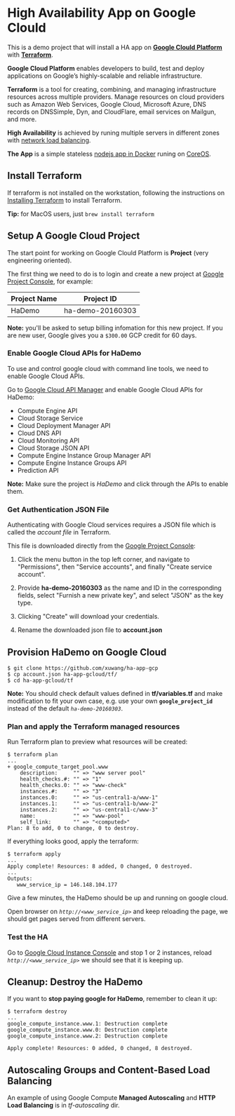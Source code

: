 # High Availability App on Google Clould

This is a demo project that will install a HA app on  **[Google Clould Platform][gCloud]** with **[Terraform][terraform]**.

**Google Cloud Platform** enables developers to build, test and deploy applications on Google’s highly-scalable and reliable infrastructure.

**Terraform** is a tool for creating, combining, and managing infrastructure resources across multiple providers. Manage resources on cloud providers such as Amazon Web Services, Google Cloud, Microsoft Azure, DNS records on DNSSimple, Dyn, and CloudFlare, email services on Mailgun, and more.

**High Availability** is achieved by runing multiple servers in different zones with [network load balancing][gcloud-lb].

**The App** is a simple stateless [nodejs app in Docker][Docker-Nodeapp] runing on [CoreOS][].

## Install Terraform

If terraform is not installed on the workstation, following the instructions on [Installing Terraform][installing-terraform] to install Terraform.

**Tip:** for MacOS users, just `brew install terraform`

## Setup A Google Cloud Project

The start point for working on Google Clould Platform is **Project** (very engineering oriented).

The first thing we need to do is to login and create a new project at [Google Project Console][gProject], for example:

Project Name | Project ID
------------ | ----------
HaDemo | ha-demo-20160303


**Note:** you'll be asked to setup billing infomation for this new project. If you are new user, Google gives you a `$300.00` GCP credit for 60 days. 

### Enable Google Cloud APIs for HaDemo

To use and control google cloud with command line tools, we need to enable Google Cloud APIs.

Go to [Google Cloud API Manager][gAPI]
and enable Google Cloud APIs for HaDemo:

* Compute Engine API
* Cloud Storage Service
* Cloud Deployment Manager API
* Cloud DNS API
* Cloud Monitoring API
* Cloud Storage JSON API
* Compute Engine Instance Group Manager API
* Compute Engine Instance Groups API
* Prediction API

**Note:** Make sure the project is *HaDemo* and click through the APIs to enable them.

### Get Authentication JSON File

Authenticating with Google Cloud services requires a JSON file which is called the _account file_ in Terraform.

This file is downloaded directly from the [Google Project Console][gProject]:

1. Click the menu button in the top left corner, and navigate to "Permissions", then "Service accounts", and finally "Create service account".

1. Provide **ha-demo-20160303** as the name and ID in the corresponding fields, select "Furnish a new private key", and select "JSON" as the key type.

1. Clicking "Create" will download your credentials.

1. Rename the downloaded json file to **account.json**

## Provision HaDemo on Google Cloud
```shell
$ git clone https://github.com/xuwang/ha-app-gcp
$ cp account.json ha-app-gcloud/tf/
$ cd ha-app-gcloud/tf
```
**Note:** You should check default values defined in **tf/variables.tf** and make modification to fit your own case, e.g. use your own **`google_project_id`** instead of the default _`ha-demo-20160303`_.

### Plan and apply the Terraform managed resources

Run Terraform plan to preview what resources will be created:

```
$ terraform plan
...
+ google_compute_target_pool.www
    description:     "" => "www server pool"
    health_checks.#: "" => "1"
    health_checks.0: "" => "www-check"
    instances.#:     "" => "3"
    instances.0:     "" => "us-central1-a/www-1"
    instances.1:     "" => "us-central1-b/www-2"
    instances.2:     "" => "us-central1-c/www-3"
    name:            "" => "www-pool"
    self_link:       "" => "<computed>"
Plan: 8 to add, 0 to change, 0 to destroy.
```

If everything looks good, apply the terraform:

```shell
$ terraform apply
...
Apply complete! Resources: 8 added, 0 changed, 0 destroyed.
...
Outputs:
   www_service_ip = 146.148.104.177
```
Give a few minutes, the HaDemo should be up and running on google cloud.

Open browser on _`http://<www_service_ip>`_ and keep reloading the page, we should get pages served from different servers.

### Test the HA
Go to [Google Cloud Instance Console][gInstance] and stop 1 or 2 instances,  reload _`http://<www_service_ip>`_ we should see that it is keeping up.

## Cleanup: Destroy the HaDemo

If you want to **stop paying google for HaDemo**, remember to clean it up:

```shell
$ terraform destroy
...
google_compute_instance.www.1: Destruction complete
google_compute_instance.www.0: Destruction complete
google_compute_instance.www.2: Destruction complete

Apply complete! Resources: 0 added, 0 changed, 8 destroyed.
```
## Autoscaling Groups and Content-Based Load Balancing

An example of using Google Compute **Managed Autoscaling** and **HTTP Load Balancing** is in _tf-autoscaling_ dir.

[virtualbox]: https://www.virtualbox.org/
[vagrant]: https://www.vagrantup.com/downloads.html
[CoreOS]: https://coreos.com/
[using-coreos]: http://coreos.com/docs/using-coreos/
[Etcd]: https://coreos.com/etcd/
[Docker-Nodeapp]: https://github.com/xueshanf/Docker-Nodeapp
[terraform]: https://www.terraform.io/
[installing-terraform]: https://www.terraform.io/intro/getting-started/install.html
[gCloud]: https://cloud.google.com/
[gProject]: https://console.cloud.google.com/project
[gSDK]: https://cloud.google.com/sdk/
[gAPI]: https://console.cloud.google.com/apis
[gcloud-lb]: https://cloud.google.com/compute/docs/load-balancing/network/example
[gInstance]:https://console.cloud.google.com/compute/instances
